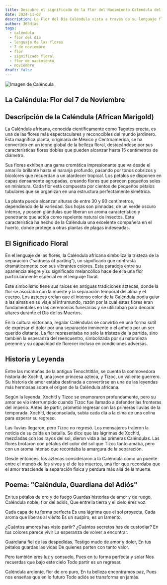 ```yaml
---
title: Descubre el significado de la Flor del Nacimiento Caléndula del 7 de noviembre
date: 2024-11-07
description: La Flor del Día Caléndula vista a través de su lenguaje floral e historias
author: 365días
tags:
  - caléndula
  - flor del día
  - lenguaje de las flores
  - 7 de noviembre
  - flor
  - significado floral
  - flor de nacimiento
  - noviembre
draft: false
---
```


![Imagen de Caléndula](https://cdn.pixabay.com/photo/2022/07/03/14/40/marigold-7299451_1280.jpg#center)


## La Caléndula: Flor del 7 de Noviembre

## Descripción de la Caléndula (African Marigold)

La Caléndula africana, conocida científicamente como Tagetes erecta, es una de las flores más espectaculares y reconocibles del mundo jardinero. Esta magnífica planta, originaria de México y Centroamérica, se ha convertido en un ícono global de la belleza floral, destacándose por sus características flores dobles que pueden alcanzar hasta 15 centímetros de diámetro.

Sus flores exhiben una gama cromática impresionante que va desde el amarillo brillante hasta el naranja profundo, pasando por tonos cobrizos y bicolores que recuerdan a un atardecer tropical. Los pétalos se disponen en capas densamente agrupadas, creando flores que parecen pequeños soles en miniatura. Cada flor está compuesta por cientos de pequeños pétalos tubulares que se organizan en una estructura perfectamente simétrica.

La planta puede alcanzar alturas de entre 30 y 90 centímetros, dependiendo de la variedad. Sus hojas son pinnadas, de un verde oscuro intenso, y poseen glándulas que liberan un aroma característico y penetrante que actúa como repelente natural de insectos. Esta característica ha hecho de la Caléndula una excelente compañera en el huerto, donde protege a otras plantas de plagas indeseadas.

## El Significado Floral

En el lenguaje de las flores, la Caléndula africana simboliza la tristeza de la separación ("sadness of parting"), un significado que contrasta dramáticamente con sus vibrantes colores. Esta paradoja entre su apariencia alegre y su significado melancólico hace de ella una flor particularmente especial en el lenguaje floral.

Este simbolismo tiene sus raíces en antiguas tradiciones aztecas, donde la flor se asociaba con la muerte y la separación temporal del alma y el cuerpo. Los aztecas creían que el intenso color de la Caléndula podía guiar a las almas en su viaje al inframundo, razón por la cual estas flores eran fundamentales en las ceremonias funerarias y se utilizaban para decorar altares durante el Día de los Muertos.

En la cultura victoriana, regalar Caléndulas se convirtió en una forma sutil de expresar el dolor por una separación inminente o el anhelo por un ser querido distante. La flor representaba no solo la tristeza de la partida, sino también la esperanza del reencuentro, simbolizada por su naturaleza perenne y su capacidad de florecer incluso en condiciones adversas.

## Historia y Leyenda

Entre las montañas de la antigua Tenochtitlán, se cuenta la conmovedora historia de Xochitl, una joven princesa azteca, y Tizoc, un valiente guerrero. Su historia de amor estaba destinada a convertirse en una de las leyendas más hermosas sobre el origen de la Caléndula africana.

Según la leyenda, Xochitl y Tizoc se enamoraron profundamente, pero su amor se vio interrumpido cuando Tizoc fue llamado a defender las fronteras del imperio. Antes de partir, prometió regresar con las primeras lluvias de la temporada. Xochitl, desconsolada, subía cada día a la cima de una colina para esperar su regreso.

Las lluvias llegaron, pero Tizoc no regresó. Los mensajeros trajeron la noticia de su caída en batalla. Se dice que las lágrimas de Xochitl, mezcladas con los rayos del sol, dieron vida a las primeras Caléndulas. Las flores brotaron con pétalos del color del sol que Tizoc tanto amaba, pero con un aroma intenso que recordaba la amargura de la separación.

Desde entonces, los aztecas consideraron a la Caléndula como un puente entre el mundo de los vivos y el de los muertos, una flor que recordaba que el amor trasciende la separación física y perdura más allá de la muerte.

## Poema: "Caléndula, Guardiana del Adiós"

  En tus pétalos de oro y de fuego
  Guardas historias de amor y de ruego,
  Caléndula noble, flor del adiós,
  Que entre la tierra y el cielo eres voz.

  Cada capa de tu forma perfecta
  Es una lágrima que el sol proyecta,
  Cada aroma que liberas al viento
  Es un suspiro, es un lamento.

  ¿Cuántos amores has visto partir?
  ¿Cuántos secretos has de custodiar?
  En tus colores parece vivir
  La esperanza de volver a encontrar.

  Guardiana fiel de las despedidas,
  Testigo mudo de amor y dolor,
  En tus pétalos guardas las vidas
  De quienes parten con tanto valor.

  Pero también eres luz y consuelo,
  Pues en tu forma perfecta y solar
  Nos recuerdas que bajo este cielo
  Todo partir es un regresar.

  Caléndula ardiente, flor de oro puro,
  En tu belleza encontramos paz,
  Pues nos enseñas que en lo futuro
  Todo adiós se transforma en jamás.